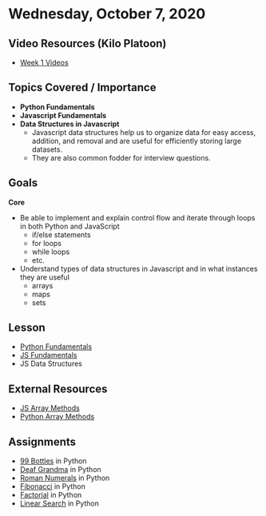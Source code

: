 # Wednesday, October 7, 2020

## Video Resources (Kilo Platoon)
- [Week 1 Videos](https://www.youtube.com/playlist?list=PLu0CiQ7bzwESYJl7C3MPTh64EZP0Od-vW)

## Topics Covered / Importance
- **Python Fundamentals**
- **Javascript Fundamentals**
- **Data Structures in Javascript**
  - Javascript data structures help us to organize data for easy access, addition, and removal and are useful for efficiently storing large datasets.
  - They are also common fodder for interview questions.
​
## Goals
**Core**
- Be able to implement and explain control flow and iterate through loops in both Python and JavaScript
  - if/else statements
  - for loops
  - while loops
  - etc.
- Understand types of data structures in Javascript and in what instances they are useful
  - arrays
  - maps
  - sets
​
## Lesson
- [Python Fundamentals](https://github.com/mikeplatoon/curriculum/blob/master/week-01/lecture-materials/python_fundamentals.md)
- [JS Fundamentals](https://github.com/mikeplatoon/curriculum/blob/master/week-01/lecture-materials/javascript_control_flow.pdf)
- JS Data Structures

## External Resources
- [JS Array Methods](https://developer.mozilla.org/en-US/docs/Web/JavaScript/Reference/Global_Objects/Array)
- [Python Array Methods](https://www.programiz.com/python-programming/methods/list)
​
## Assignments
- [99 Bottles](https://github.com/mikeplatoon/99-Bottles) in Python
- [Deaf Grandma](https://github.com/mikeplatoon/deaf-grandma) in Python
- [Roman Numerals](https://github.com/mikeplatoon/roman-numerals) in Python
- [Fibonacci](https://github.com/mikeplatoon/fibonacci) in Python
- [Factorial](https://github.com/mikeplatoon/factorial) in Python
- [Linear Search](https://github.com/mikeplatoon/linear-search) in Python
